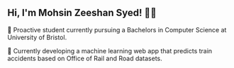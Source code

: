 ## Hi, I'm Mohsin Zeeshan Syed! 👋🏼

🌟 Proactive student currently pursuing a Bachelors in Computer Science at University of Bristol.

🌟 Currently developing a machine learning web app that predicts train accidents based on Office of Rail and Road datasets.



<!--
**Mohsin-Zeeshan/Mohsin-Zeeshan** is a ✨ _special_ ✨ repository because its `README.md` (this file) appears on your GitHub profile.

Here are some ideas to get you started:

- 🔭 I’m currently working on ...
- 🌱 I’m currently learning ...
- 👯 I’m looking to collaborate on ...
- 🤔 I’m looking for help with ...
- 💬 Ask me about ...
- 📫 How to reach me: ...
- 😄 Pronouns: ...
- ⚡ Fun fact: ...
-->
